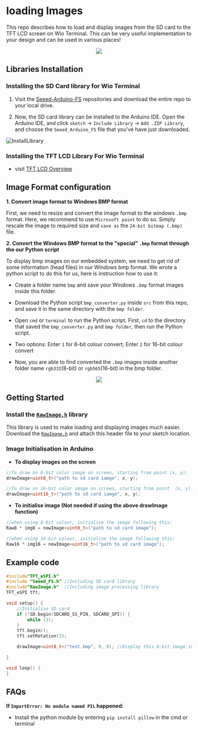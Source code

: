 # loading Images

This repo describes how to load and display images from the SD card to the TFT LCD screen on Wio Terminal. This can be very useful implementation to your design and can be used in various places!

<div align=center><img src="https://files.seeedstudio.com/wiki/Wio-Terminal/img/WechatIMG2314.jpeg.jpg"/></div>

## Libraries Installation

### Installing the SD Card library for Wio Terminal

1. Visit the [Seeed-Arduino-FS](https://github.com/Seeed-Studio/Seeed_Arduino_FS/tree/beta) repositories and download the entire repo to your local drive.

2. Now, the SD card library can be installed to the Arduino IDE. Open the Arduino IDE, and click `sketch` -> `Include Library` -> `Add .ZIP Library`, and choose the `Seeed_Arduino_FS` file that you've have just downloaded.

![InstallLibrary](https://files.seeedstudio.com/wiki/Wio-Terminal/img/Xnip2019-11-21_15-50-13.jpg)

### Installing the TFT LCD Library For Wio Terminal

- visit [TFT LCD Overview](http://wiki.seeedstudio.com/Wio-Terminal-LCD-Overview/)

## Image Format configuration

**1. Convert image format to Windows BMP format**

First, we need to resize and convert the image format to the windows `.bmp` format. Here, we recommend to use `Microsoft paint` to do so. Simply rescale the image to required size and `save as` the `24-bit bitmap (.bmp)`  file.

**2. Convert the Windows BMP format to the "special" `.bmp`  format through the our Python script**

To display bmp images on our embedded system, we need to get rid of some information (head files) in our Windows bmp format. We wrote a python script to do this for us, here is instruction how to use it:

- Create a folder name  `bmp` and save your Windows `.bmp` format images inside this folder.

- Download the Python script `bmp_converter.py` inside `src` from this repo, and save it in the same directory with the `bmp folder`.

- Open `cmd` or `terminal` to run the Python script. First, `cd` to the directory that saved the `bmp_converter.py` and `bmp folder`, then run the Python script.

- Two options: Enter `1` for 8-bit colour convert; Enter `2` for 16-bit colour convert
  
- Now, you are able to find converted the `.bmp` images inside another folder name `rgb332`(8-bit) or `rgb565`(16-bit) in the bmp folder.

<div align=center><img src="https://files.seeedstudio.com/wiki/Wio-Terminal/img/PythonScript.gif"/></div>

## Getting Started

### Install the [`RawImage.h`](https://files.seeedstudio.com/wiki/Wio-Terminal/res/RawImage.h) library

This library is used to make loading and displaying images much easier. Download the [`RawImage.h`](https://files.seeedstudio.com/wiki/Wio-Terminal/res/RawImage.h) and attach this header file to your sketch location.

### Image Initialisation in Arduino

- **To display images on the screen**

```Cpp
//To draw on 8-bit color image on screen, starting from point (x, y):
drawImage<uint8_t>("path to sd card iamge", x, y);

//To draw on 16-bit color image on screen, starting from point  (x, y):
drawImage<uint16_t>("path to sd card iamge", x, y);
```

- **To initialise image (Not needed if using the above drawImage function)**

```Cpp
//when using 8-bit colour, initialise the image following this:
Raw8 * img8 = newImage<uint8_t>("path to sd card image");

//when using 16-bit colour, initialise the image following this:
Raw16 * img16 = newImage<uint16_t>("path to sd card image");
```

## Example code

```cpp
#include"TFT_eSPI.h"
#include "Seeed_FS.h" //Including SD card library
#include"RawImage.h"  //Including image processing library
TFT_eSPI tft;

void setup() {
    //Initialise SD card
    if (!SD.begin(SDCARD_SS_PIN, SDCARD_SPI)) {
        while (1);
    }
    tft.begin();
    tft.setRotation(3);

    drawImage<uint8_t>("test.bmp", 0, 0); //Display this 8-bit image in sd card from (0, 0)

}

void loop() {
}
```

## FAQs

**If `ImportError: No module named PIL`  happened:**

- Install the python module by entering `pip install pillow` in the cmd or terminal
